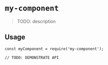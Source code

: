 # `my-component`

> TODO: description

## Usage

```
const myComponent = require('my-component');

// TODO: DEMONSTRATE API
```
